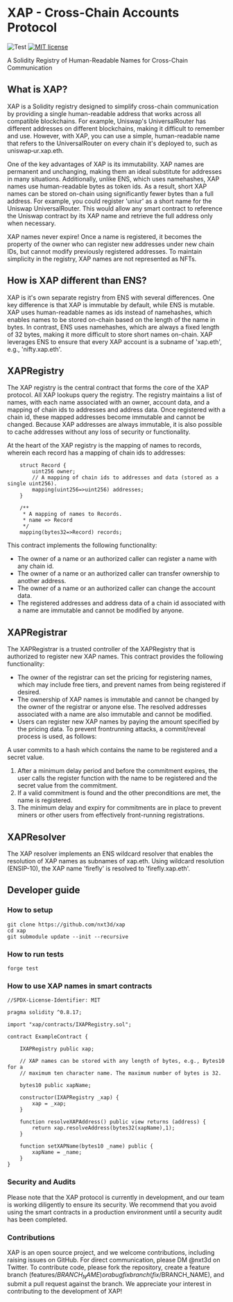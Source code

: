 # XAP - Cross-Chain Accounts Protocol
![Test](https://github.com/kamescg/delegatable-sol/actions/workflows/test.yml/badge.svg)
[![MIT license](https://img.shields.io/badge/License-MIT-blue.svg)](http://perso.crans.org/besson/LICENSE.html)

A Solidity Registry of Human-Readable Names for Cross-Chain Communication

## What is XAP?

XAP is a Solidity registry designed to simplify cross-chain communication by providing a single human-readable address that works across all compatible blockchains. For example, Uniswap's UniversalRouter has different addresses on different blockchains, making it difficult to remember and use. However, with XAP, you can use a simple, human-readable name that refers to the UniversalRouter on every chain it's deployed to, such as uniswap‑ur.xap.eth.

One of the key advantages of XAP is its immutability. XAP names are permanent and unchanging, making them an ideal substitute for addresses in many situations. Additionally, unlike ENS, which uses namehashes, XAP names use human-readable bytes as token ids. As a result, short XAP names can be stored on-chain using significantly fewer bytes than a full address. For example, you could register 'uniur' as a short name for the Uniswap UniversalRouter. This would allow any smart contract to reference the Uniswap contract by its XAP name and retrieve the full address only when necessary.

XAP names never expire! Once a name is registered, it becomes the property of the owner who can register new addresses under new chain IDs, but cannot modify previously registered addresses. To maintain simplicity in the registry, XAP names are not represented as NFTs.

## How is XAP different than ENS?

XAP is it's own separate registry from ENS with several differences. One key difference is that XAP is immutable by default, while ENS is mutable. XAP uses human-readable names as ids instead of namehashes, which enables names to be stored on-chain based on the length of the name in bytes. In contrast, ENS uses namehashes, which are always a fixed length of 32 bytes, making it more difficult to store short names on-chain. XAP leverages ENS to ensure that every XAP account is a subname of 'xap.eth', e.g., 'nifty.xap.eth'.


## XAPRegistry

The XAP registry is the central contract that forms the core of the XAP protocol. All XAP lookups query the registry. The registry maintains a list of names, with each name associated with an owner, account data, and a mapping of chain ids to addresses and address data. Once registered with a chain id, these mapped addresses become immutable and cannot be changed. Because XAP addresses are always immutable, it is also possible to cache addresses without any loss of security or functionality.

At the heart of the XAP registry is the mapping of names to records, wherein each record has a mapping of chain ids to addresses:
```
    struct Record {
        uint256 owner;
        // A mapping of chain ids to addresses and data (stored as a single uint256). 
        mapping(uint256=>uint256) addresses;
    }

    /**
     * A mapping of names to Records.
     * name => Record
     */
    mapping(bytes32=>Record) records;
```

This contract implements the following functionality:

- The owner of a name or an authorized caller can register a name with any chain id.
- The owner of a name or an authorized caller can transfer ownership to another address.
- The owner of a name or an authorized caller can change the account data.
- The registered addresses and address data of a chain id associated with a name are immutable and cannot be modified by anyone.

## XAPRegistrar

The XAPRegistrar is a trusted controller of the XAPRegistry that is authorized to register new XAP names. This contract provides the following functionality:

- The owner of the registrar can set the pricing for registering names, which may include free tiers, and prevent names from being registered if desired.
- The ownership of XAP names is immutable and cannot be changed by the owner of the registrar or anyone else. The resolved addresses associated with a name are also immutable and cannot be modified.
- Users can register new XAP names by paying the amount specified by the pricing data.
To prevent frontrunning attacks, a commit/reveal process is used, as follows:

A user commits to a hash which contains the name to be registered and a secret value.
1. After a minimum delay period and before the commitment expires, the user calls the register function with the name to be registered and the secret value from the commitment.
2. If a valid commitment is found and the other preconditions are met, the name is registered.
3. The minimum delay and expiry for commitments are in place to prevent miners or other users from effectively front-running registrations.

## XAPResolver

The XAP resolver implements an ENS wildcard resolver that enables the resolution of XAP names as subnames of xap.eth. Using wildcard resolution (ENSIP-10), the XAP name 'firefly' is resolved to 'firefly.xap.eth'.

## Developer guide

### How to setup

```
git clone https://github.com/nxt3d/xap
cd xap
git submodule update --init --recursive
```

### How to run tests

```
forge test
```

### How to use XAP names in smart contracts

```
//SPDX-License-Identifier: MIT

pragma solidity ^0.8.17;

import "xap/contracts/IXAPRegistry.sol";

contract ExampleContract {

    IXAPRegistry public xap;

    // XAP names can be stored with any length of bytes, e.g., Bytes10 for a 
    // maximum ten character name. The maximum number of bytes is 32.

    bytes10 public xapName;

    constructor(IXAPRegistry _xap) {
        xap = _xap;
    }

    function resolveXAPAddress() public view returns (address) {
        return xap.resolveAddress(bytes32(xapName),1);
    }

    function setXAPName(bytes10 _name) public {
        xapName = _name;
    }
}
```

### Security and Audits

Please note that the XAP protocol is currently in development, and our team is working diligently to ensure its security. We recommend that you avoid using the smart contracts in a production environment until a security audit has been completed.

### Contributions

XAP is an open source project, and we welcome contributions, including raising issues on GitHub. For direct communication, please DM @nxt3d on Twitter. To contribute code, please fork the repository, create a feature branch (features/$BRANCH_NAME) or a bug fix branch (fix/$BRANCH_NAME), and submit a pull request against the branch. We appreciate your interest in contributing to the development of XAP!

